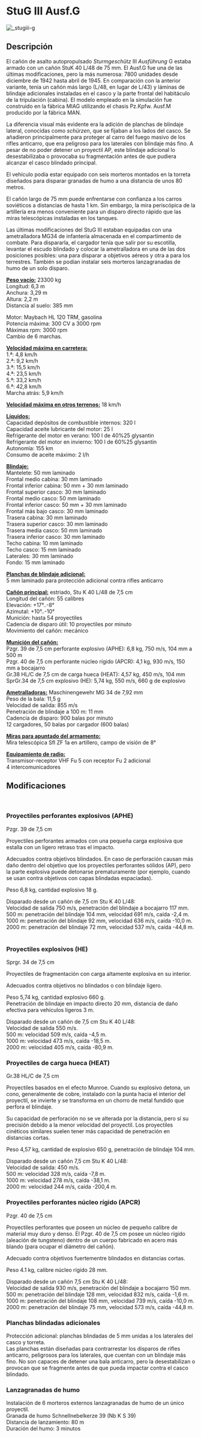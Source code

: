# StuG III Ausf.G  
  
![_stugiii-g](../images/_stugiii-g.png)  
  
## Descripción  
  
El cañón de asalto autopropulsado <i>Sturmgeschütz</i> III <i>Ausführung</i> G estaba armado con un cañón StuK 40 L/48 de 75 mm. El Ausf.G fue una de las últimas modificaciones, pero la más numerosa: 7800 unidades desde diciembre de 1942 hasta abril de 1945. En comparación con la anterior variante, tenía un cañón más largo (L/48, en lugar de L/43) y láminas de blindaje adicionales instaladas en el casco y la parte frontal del habitáculo de la tripulación (cabina). El modelo empleado en la simulación fue construido en la fábrica MIAG utilizando el chasis Pz.Kpfw. Ausf.M producido por la fábrica MAN.  
  
La diferencia visual más evidente era la adición de planchas de blindaje lateral, conocidas como <i>schürzen</i>, que se fijaban a los lados del casco. Se añadieron principalmente para proteger al carro del fuego masivo de los rifles anticarro, que era peligroso para los laterales con blindaje más fino. A pesar de no poder detener un proyectil AP, este blindaje adicional lo desestabilizaba o provocaba su fragmentación antes de que pudiera alcanzar el casco blindado principal.  
  
El vehículo podía estar equipado con seis morteros montados en la torreta diseñados para disparar granadas de humo a una distancia de unos 80 metros.  
  
El cañón largo de 75 mm puede enfrentarse con confianza a los carros soviéticos a distancias de hasta 1 km. Sin embargo, la mira periscópica de la artillería era menos conveniente para un disparo directo rápido que las miras telescópicas instaladas en los tanques.  
  
Las últimas modificaciones del StuG III estaban equipadas con una ametralladora MG34 de infantería almacenada en el compartimento de combate. Para dispararla, el cargador tenía que salir por su escotilla, levantar el escudo blindado y colocar la ametralladora en una de las dos posiciones posibles: una para disparar a objetivos aéreos y otra a para los terrestres. También se podían instalar seis morteros lanzagranadas de humo de un solo disparo.  
  
<b><u>Peso vacío:</u></b> 23300 kg  
Longitud: 6,3 m  
Anchura: 3,29 m  
Altura: 2,2 m  
Distancia al suelo: 385 mm  
  
Motor: Maybach HL 120 TRM, gasolina  
Potencia máxima: 300 CV a 3000 rpm  
Máximas rpm: 3000 rpm  
Cambio de 6 marchas.  
  
<b><u>Velocidad máxima en carretera:</u></b>  
1.ª: 4,8 km/h  
2.ª: 9,2 km/h  
3.ª: 15,5 km/h  
4.ª: 23,5 km/h  
5.ª: 33,2 km/h  
6.ª: 42,8 km/h  
Marcha atrás: 5,9 km/h  
  
<b><u>Velocidad máxima en otros terrenos:</u></b> 18 km/h  
  
<b><u>Líquidos:</u></b>  
Capacidad depósitos de combustible internos: 320 l  
Capacidad aceite lubricante del motor: 25 l  
Refrigerante del motor en verano: 100 l de 40%25 glysantin  
Refrigerante del motor en invierno: 100 l de 60%25 glysantin  
Autonomía: 155 km  
Consumo de aceite máximo: 2 l/h  
  
<b><u>Blindaje:</u></b>  
Mantelete: 50 mm laminado  
Frontal medio cabina: 30 mm laminado  
Frontal inferior cabina: 50 mm + 30 mm laminado  
Frontal superior casco: 30 mm laminado  
Frontal medio casco: 50 mm laminado  
Frontal inferior casco: 50 mm + 30 mm laminado  
Frontal más bajo casco: 30 mm laminado  
Trasera cabina: 30 mm laminado  
Trasera superior casco: 30 mm laminado  
Trasera media casco: 50 mm laminado  
Trasera inferior casco: 30 mm laminado  
Techo cabina: 10 mm laminado  
Techo casco: 15 mm laminado  
Laterales: 30 mm laminado  
Fondo: 15 mm laminado  
  
<b><u>Planchas de blindaje adicional:</u></b>  
5 mm laminado para protección adicional contra rifles anticarro  
  
<b><u>Cañón principal:</u></b> estriado, Stu K 40 L/48 de 7,5 cm  
Longitud del cañón: 55 calibres  
Elevación: +17°..-8°  
Azimutal: +10°..-10°  
Munición: hasta 54 proyectiles  
Cadencia de disparo útil: 10 proyectiles por minuto  
Movimiento del cañón: mecánico  
  
<b><u>Munición del cañón:</u></b>  
Pzgr. 39 de 7,5 cm perforante explosivo (APHE): 6,8 kg, 750 m/s, 104 mm a 500 m  
Pzgr. 40 de 7,5 cm perforante núcleo rígido (APCR): 4,1 kg, 930 m/s, 150 mm a bocajarro  
Gr.38 HL/С de 7,5 cm de carga hueca (HEAT): 4,57 kg, 450 m/s, 104 mm  
SprGr.34 de 7,5 cm explosivo (HE): 5,74 kg, 550 m/s, 660 g de explosivo  
  
<b><u>Ametralladoras:</u></b> Maschinengewehr MG 34 de 7,92 mm  
Peso de la bala: 11,5 g  
Velocidad de salida: 855 m/s  
Penetración de blindaje a 100 m: 11 mm  
Cadencia de disparo: 900 balas por minuto  
12 cargadores, 50 balas por cargador (600 balas)  
  
<b><u>Miras para apuntado del armamento:</u></b>  
Mira telescópica Sfl ZF 1a en artillero, campo de visión de 8°  
  
<b><u>Equipamiento de radio:</u></b>  
Transmisor-receptor VHF Fu 5 con receptor Fu 2 adicional  
4 intercomunicadores  
  
  
## Modificaciones  
  ﻿
  
### Proyectiles perforantes explosivos (APHE)  
  
Pzgr. 39 de 7,5 cm  
  
Proyectiles perforantes armados con una pequeña carga explosiva que estalla con un ligero retraso tras el impacto.  
  
Adecuados contra objetivos blindados. En caso de perforación causan más daño dentro del objetivo que los proyectiles perforantes sólidos (AP), pero la parte explosiva puede detonarse prematuramente (por ejemplo, cuando se usan contra objetivos con capas blindadas espaciadas).  
  
Peso 6,8 kg, cantidad explosivo 18 g.  
  
Disparado desde un cañón de 7,5 cm Stu K 40 L/48:  
Velocidad de salida 750 m/s, penetración del blindaje a bocajarro 117 mm.  
500 m: penetración del blindaje 104 mm, velocidad 691 m/s, caída -2,4 m.  
1000 m: penetración del blindaje 92 mm, velocidad 636 m/s, caída -10,0 m.  
2000 m: penetración del blindaje 72 mm, velocidad 537 m/s, caída -44,8 m.  ﻿
  
### Proyectiles explosivos (HE)  
  
Sprgr. 34 de 7,5 cm  
  
Proyectiles de fragmentación con carga altamente explosiva en su interior.  
  
Adecuados contra objetivos no blindados o con blindaje ligero.  
  
Peso 5,74 kg, cantidad explosivo 660 g.  
Penetración de blindaje en impacto directo 20 mm, distancia de daño efectiva para vehículos ligeros 3 m.  
  
Disparado desde un cañón de 7,5 cm Stu K 40 L/48:  
Velocidad de salida 550 m/s.  
500 m: velocidad 509 m/s, caída -4,5 m.  
1000 m: velocidad 473 m/s, caída -18,5 m.  
2000 m: velocidad 405 m/s, caída -80,9 m.  ﻿
  
### Proyectiles de carga hueca (HEAT)  
  
Gr.38 HL/С de 7,5 cm  
  
Proyectiles basados en el efecto Munroe. Cuando su explosivo detona, un cono, generalmente de cobre, instalado con la punta hacia el interior del proyectil, se invierte y se transforma en un chorro de metal fundido que perfora el blindaje.  
  
Su capacidad de perforación no se ve alterada por la distancia, pero sí su precisión debido a la menor velocidad del proyectil. Los proyectiles cinéticos similares suelen tener más capacidad de penetración en distancias cortas.  
  
Peso 4,57 kg, cantidad de explosivo 650 g, penetración de blindaje 104 mm.  
  
Disparado desde un cañón 7,5 cm Stu K 40 L/48:  
Velocidad de salida: 450 m/s.  
500 m: velocidad 328 m/s, caída -7,8 m.  
1000 m: velocidad 278 m/s, caída -38,1 m.  
2000 m: velocidad 244 m/s, caída -200,4 m.  ﻿
  
### Proyectiles perforantes núcleo rígido (APCR)  
  
Pzgr. 40 de 7,5 cm  
  
Proyectiles perforantes que poseen un núcleo de pequeño calibre de material muy duro y denso. El Pzgr. 40 de 7,5 cm posee un núcleo rígido (aleación de tungsteno) dentro de un cuerpo fabricado en acero más blando (para ocupar el diámetro del cañón).  
  
Adecuado contra objetivos fuertementre blindados en distancias cortas.  
  
Peso 4.1 kg, calibre núcleo rígido 28 mm.  
  
Disparado desde un cañón 7,5 cm Stu K 40 L/48:  
Velocidad de salida 930 m/s, penetración del blindaje a bocajarro 150 mm.  
500 m: penetración del blindaje 128 mm, velocidad 832 m/s, caída -1,6 m.  
1000 m: penetración del blindaje 108 mm, velocidad 739 m/s, caída -10,0 m.  
2000 m: penetración del blindaje 75 mm, velocidad 573 m/s, caída -44,8 m.  ﻿
  
### Planchas blindadas adicionales  
  
Protección adicional: planchas blindadas de 5 mm unidas a los laterales del casco y torreta.  
Las planchas están diseñadas para contrarrestar los disparos de rifles anticarro, peligrosos para los laterales, que cuentan con un blindaje más fino. No son capaces de detener una bala anticarro, pero la desestabilizan o provocan que se fragmente antes de que pueda impactar contra el casco blindado.  ﻿
  
### Lanzagranadas de humo  
  
Instalación de 6 morteros externos lanzagranadas de humo de un único proyectil.  
Granada de humo Schnellnebelkerze 39 (Nb K S 39)  
Distancia de lanzamiento: 80 m  
Duración del humo: 3 minutos  